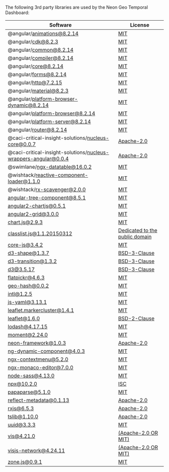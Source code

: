 The following 3rd party libraries are used by the Neon Geo Temporal Dashboard:

| Software  | License |
| ---  | --- |
| @angular/animations@8.2.14 | [MIT](https://github.com/angular/angular) |
| @angular/cdk@8.2.3 | [MIT](https://github.com/angular/components/raw/master/LICENSE) |
| @angular/common@8.2.14 | [MIT](https://github.com/angular/angular) |
| @angular/compiler@8.2.14 | [MIT](https://github.com/angular/angular) |
| @angular/core@8.2.14 | [MIT](https://github.com/angular/angular) |
| @angular/forms@8.2.14 | [MIT](https://github.com/angular/angular) |
| @angular/http@7.2.15 | [MIT](https://github.com/angular/angular) |
| @angular/material@8.2.3 | [MIT](https://github.com/angular/components/raw/master/LICENSE) |
| @angular/platform-browser-dynamic@8.2.14 | [MIT](https://github.com/angular/angular) |
| @angular/platform-browser@8.2.14 | [MIT](https://github.com/angular/angular) |
| @angular/platform-server@8.2.14 | [MIT](https://github.com/angular/angular) |
| @angular/router@8.2.14 | [MIT](https://github.com/angular/angular) |
| @caci-critical-insight-solutions/nucleus-core@0.0.7 | [Apache-2.0](https://github.com/NextCenturyCorporation/nucleus/raw/master/LICENSE) |
| @caci-critical-insight-solutions/nucleus-wrappers-angular@0.0.4 | [Apache-2.0](https://github.com/NextCenturyCorporation/nucleus/raw/master/LICENSE) |
| @swimlane/ngx-datatable@16.0.2 | [MIT](https://github.com/swimlane/ngx-datatable/raw/master/LICENSE) |
| @wishtack/reactive-component-loader@1.1.0 | [MIT](https://github.com/wishtack/wishtack-steroids/raw/master/LICENSE) |
| @wishtack/rx-scavenger@2.0.0 | [MIT](https://github.com/wishtack/wishtack-steroids/raw/master/LICENSE) |
| angular-tree-component@8.5.1 | [MIT](https://github.com/500tech/angular-tree-component/raw/master/LICENSE) |
| angular2-chartjs@0.5.1 | [MIT](https://github.com/emn178/angular2-chartjs/raw/master/LICENSE.txt) |
| angular2-grid@3.0.0 | [MIT](https://github.com/BTMorton/angular2-grid/raw/master/LICENSE) |
| chart.js@2.9.3 | [MIT](https://github.com/chartjs/Chart.js/raw/master/LICENSE.md) |
| classlist.js@1.1.20150312 | [Dedicated to the public domain](https://github.com/eligrey/classList.js/raw/master/LICENSE.md) |
| core-js@3.4.2 | [MIT](https://github.com/zloirock/core-js/raw/master/LICENSE) |
| d3-shape@1.3.7 | [BSD-3-Clause](https://github.com/d3/d3-shape/raw/master/LICENSE) |
| d3-transition@1.3.2 | [BSD-3-Clause](https://github.com/d3/d3-transition/raw/master/LICENSE) |
| d3@3.5.17 | [BSD-3-Clause](https://github.com/mbostock/d3/raw/master/LICENSE) |
| flatpickr@4.6.3 | [MIT](https://github.com/chmln/flatpickr/raw/master/LICENSE.md) |
| geo-hash@0.0.2 | [MIT](https://github.com/Wayla/geo-hash) |
| intl@1.2.5 | [MIT](https://github.com/andyearnshaw/Intl.js/raw/master/LICENSE.txt) |
| js-yaml@3.13.1 | [MIT](https://github.com/nodeca/js-yaml/raw/master/LICENSE) |
| leaflet.markercluster@1.4.1 | [MIT](https://github.com/Leaflet/Leaflet.markercluster/raw/master/MIT-LICENCE.txt) |
| leaflet@1.6.0 | [BSD-2-Clause](https://github.com/Leaflet/Leaflet/raw/master/LICENSE) |
| lodash@4.17.15 | [MIT](https://github.com/lodash/lodash/raw/master/LICENSE) |
| moment@2.24.0 | [MIT](https://github.com/moment/moment/raw/master/LICENSE) |
| neon-framework@1.0.3 | [Apache-2.0](https://github.com/NextCenturyCorporation/neon-framework/raw/master/LICENSE) |
| ng-dynamic-component@4.0.3 | [MIT](https://github.com/gund/ng-dynamic-component/raw/master/LICENSE) |
| ngx-contextmenu@5.2.0 | [MIT](https://github.com/isaacplmann/ngx-contextmenu/raw/master/LICENSE) |
| ngx-monaco-editor@7.0.0 | [MIT](https://github.com/atularen/ngx-monaco-editor) |
| node-sass@4.13.0 | [MIT](https://github.com/sass/node-sass/raw/master/LICENSE) |
| npx@10.2.0 | [ISC](https://github.com/zkat/npx/raw/master/LICENSE.md) |
| papaparse@5.1.0 | [MIT](https://github.com/mholt/PapaParse/raw/master/LICENSE) |
| reflect-metadata@0.1.13 | [Apache-2.0](https://github.com/rbuckton/reflect-metadata/raw/master/LICENSE) |
| rxjs@6.5.3 | [Apache-2.0](https://github.com/reactivex/rxjs/raw/master/LICENSE.txt) |
| tslib@1.10.0 | [Apache-2.0](https://github.com/Microsoft/tslib/raw/master/LICENSE.txt) |
| uuid@3.3.3 | [MIT](https://github.com/kelektiv/node-uuid/raw/master/LICENSE.md) |
| vis@4.21.0 | [(Apache-2.0 OR MIT)](https://github.com/almende/vis/raw/master/LICENSE-APACHE-2.0) |
| visjs-network@4.24.11 | [(Apache-2.0 OR MIT)](https://github.com/visjs-community/visjs-network/raw/master/LICENSE-APACHE-2.0) |
| zone.js@0.9.1 | [MIT](https://github.com/angular/zone.js/raw/master/LICENSE) |

